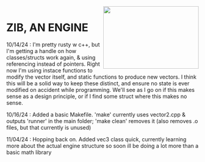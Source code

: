 <img src="https://i.imgur.com/FX8cmmQ.png" width="250" height="164" align="right"/>

# ZIB, AN ENGINE

10/14/24 : I'm pretty rusty w c++, but I'm getting a handle on how classes/structs work again, & using referencing instead of pointers. Right now I'm using instace functions to modify the vector itself, and static functions to produce new vectors. I think this will be a solid way to keep these distinct, and ensure no state is ever modified on accident while programming. We'll see as I go on if this makes sense as a design principle, or if I find some struct where this makes no sense.

10/16/24 : Added a basic Makefile. 'make' currently uses vector2.cpp & outputs 'runner' in the main folder; 'make clean' removes it (also removes .o files, but that currently is unused)

11/04/24 : Hopping back on. Added vec3 class quick, currently learning more about the actual engine structure so soon ill be doing a lot more than a basic math library
